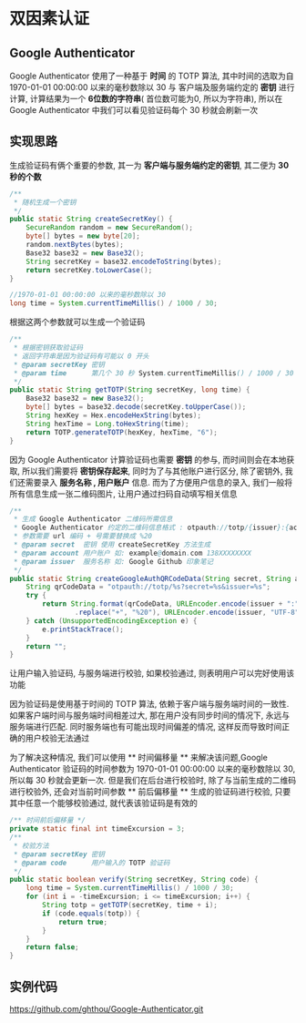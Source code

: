 # 双因素认证

## Google Authenticator
Google Authenticator 使用了一种基于 **时间** 的 TOTP 算法, 其中时间的选取为自 1970-01-01 00:00:00 以来的毫秒数除以 30 与 客户端及服务端约定的 **密钥** 进行计算, 计算结果为一个 **6位数的字符串**( 首位数可能为0, 所以为字符串), 所以在 Google Authenticator 中我们可以看见验证码每个 30 秒就会刷新一次

## 实现思路
生成验证码有俩个重要的参数, 其一为 **客户端与服务端约定的密钥**, 其二便为 **30秒的个数**

```java
/**
 * 随机生成一个密钥
 */
public static String createSecretKey() {
    SecureRandom random = new SecureRandom();
    byte[] bytes = new byte[20];
    random.nextBytes(bytes);
    Base32 base32 = new Base32();
    String secretKey = base32.encodeToString(bytes);
    return secretKey.toLowerCase();
}
```
```java
//1970-01-01 00:00:00 以来的毫秒数除以 30 
long time = System.currentTimeMillis() / 1000 / 30;
```

根据这两个参数就可以生成一个验证码
```java
/**
 * 根据密钥获取验证码
 * 返回字符串是因为验证码有可能以 0 开头
 * @param secretKey 密钥
 * @param time      第几个 30 秒 System.currentTimeMillis() / 1000 / 30
 */
public static String getTOTP(String secretKey, long time) {
    Base32 base32 = new Base32();
    byte[] bytes = base32.decode(secretKey.toUpperCase());
    String hexKey = Hex.encodeHexString(bytes);
    String hexTime = Long.toHexString(time);
    return TOTP.generateTOTP(hexKey, hexTime, "6");
}
```

因为 Google Authenticator 计算验证码也需要 **密钥** 的参与, 而时间则会在本地获取, 所以我们需要将 **密钥保存起来**, 同时为了与其他账户进行区分, 除了密钥外, 我们还需要录入 **服务名称 , 用户账户** 信息. 而为了方便用户信息的录入, 我们一般将所有信息生成一张二维码图片, 让用户通过扫码自动填写相关信息
```java
/**
 * 生成 Google Authenticator 二维码所需信息
 * Google Authenticator 约定的二维码信息格式 : otpauth://totp/{issuer}:{account}?secret={secret}&issuer={issuer}
 * 参数需要 url 编码 + 号需要替换成 %20
 * @param secret  密钥 使用 createSecretKey 方法生成
 * @param account 用户账户 如: example@domain.com 138XXXXXXXX
 * @param issuer  服务名称 如: Google Github 印象笔记
 */
public static String createGoogleAuthQRCodeData(String secret, String account, String issuer) {
    String qrCodeData = "otpauth://totp/%s?secret=%s&issuer=%s";
    try {
        return String.format(qrCodeData, URLEncoder.encode(issuer + ":" + account, "UTF-8").replace("+", "%20"), URLEncoder.encode(secret, "UTF-8")
                .replace("+", "%20"), URLEncoder.encode(issuer, "UTF-8").replace("+", "%20"));
    } catch (UnsupportedEncodingException e) {
        e.printStackTrace();
    }
    return "";
}
```

让用户输入验证码, 与服务端进行校验, 如果校验通过, 则表明用户可以完好使用该功能

因为验证码是使用基于时间的 TOTP 算法, 依赖于客户端与服务端时间的一致性. 如果客户端时间与服务端时间相差过大, 那在用户没有同步时间的情况下, 永远与服务端进行匹配. 同时服务端也有可能出现时间偏差的情况, 这样反而导致时间正确的用户校验无法通过

为了解决这种情况, 我们可以使用 ** 时间偏移量 ** 来解决该问题,Google Authenticator 验证码的时间参数为 1970-01-01 00:00:00 以来的毫秒数除以 30, 所以每 30 秒就会更新一次. 但是我们在后台进行校验时, 除了与当前生成的二维码进行校验外, 还会对当前时间参数 ** 前后偏移量 ** 生成的验证码进行校验, 只要其中任意一个能够校验通过, 就代表该验证码是有效的
```java
/** 时间前后偏移量 */
private static final int timeExcursion = 3;
/**
 * 校验方法
 * @param secretKey 密钥
 * @param code      用户输入的 TOTP 验证码
 */
public static boolean verify(String secretKey, String code) {
    long time = System.currentTimeMillis() / 1000 / 30;
    for (int i = -timeExcursion; i <= timeExcursion; i++) {
        String totp = getTOTP(secretKey, time + i);
        if (code.equals(totp)) {
            return true;
        }
    }
    return false;
}
```

## 实例代码
https://github.com/ghthou/Google-Authenticator.git
